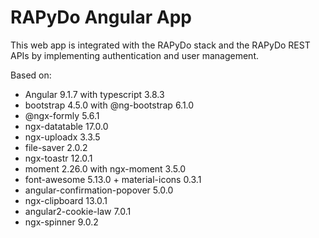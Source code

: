# RAPyDo Angular App

This web app is integrated with the RAPyDo stack and the RAPyDo REST APIs by implementing authentication and user management.

Based on:

*   Angular 9.1.7 with typescript 3.8.3
*   bootstrap 4.5.0 with @ng-bootstrap 6.1.0
*   @ngx-formly 5.6.1
*   ngx-datatable 17.0.0
*   ngx-uploadx 3.3.5
*   file-saver 2.0.2
*   ngx-toastr 12.0.1
*   moment 2.26.0 with ngx-moment 3.5.0
*   font-awesome 5.13.0 + material-icons 0.3.1
*   angular-confirmation-popover 5.0.0
*   ngx-clipboard 13.0.1
*   angular2-cookie-law 7.0.1
*   ngx-spinner 9.0.2
